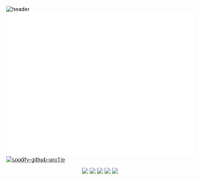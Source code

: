 ![header](https://github.com/Niximkk/Niximkk/assets/85513545/c90586b1-a876-4aae-88d9-d223903ad31c)
![Metrics](/github-metrics.svg)
[![spotify-github-profile](https://spotify-github-profile.vercel.app/api/view?uid=31fvalpjpvjbbqv4lnxxpycuzisy&cover_image=true&theme=novatorem&show_offline=true&background_color=121212&interchange=false&bar_color=7e00c2&bar_color_cover=true)](https://open.spotify.com/user/31fvalpjpvjbbqv4lnxxpycuzisy?si=019562da75cd4f7d)
<br>
<div align="center">
  <img src="https://media3.giphy.com/media/ln7z2eWriiQAllfVcn/200w.webp" width="100">
  <img src="https://i.giphy.com/media/LMt9638dO8dftAjtco/200.webp" width="100">
  <img src="https://media3.giphy.com/media/kdFc8fubgS31b8DsVu/giphy.webp" width="100">
  <img src="https://i.giphy.com/media/KzJkzjggfGN5Py6nkT/200.webp" width="100">
  <img src="https://i.giphy.com/media/IdyAQJVN2kVPNUrojM/200.webp" width="100">
</div>

